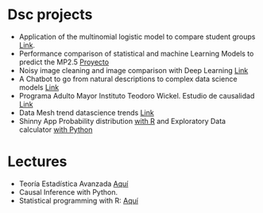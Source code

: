 <!-- Este código no se mostrará  <img style="float:left;" src="https://raw.githubusercontent.com/jelincovil/logos_images/main/icons8-python.svg" width="80"><img style="float:left;"
 src="https://raw.githubusercontent.com/jelincovil/logos_images/main/icons8-r-100.png" width="80"> <img style="float:left;"
src="https://raw.githubusercontent.com/jelincovil/logos_images/main/power_bi_logo.png" width="130"> <img style="float:left;"
 src="https://raw.githubusercontent.com/jelincovil/logos_images/main/github.svg" width="60"> <img style="float:left;"
 src="https://raw.githubusercontent.com/jelincovil/logos_images/main//icons8-youtube.svg" width="100"> <img style="float:left;"
 src="https://raw.githubusercontent.com/jelincovil/logos_images/main/icons8-spotify.svg" width="100">  -->

# **Dsc projects**

- Application of the multinomial logistic model to compare student groups [Link](https://github.com/jelincovil/physical_activity_school_children/blob/main/README.md).
- Performance comparison of statistical and machine Learning Models to predict the MP2.5 [Proyecto](https://github.com/jelincovil/ML_comparisson_mp2.5_Temuco/tree/main)
- Noisy image cleaning and image comparison with Deep Learning [Link](https://github.com/jelincovil/Noisy_image_cleaning_and_image_comparison_with_Deep_Learning)
- A Chatbot to go from natural descriptions to complex data science models [Link](https://github.com/jelincovil/Stat_Learning_ChatBot_V1)
- Programa Adulto Mayor Instituto Teodoro Wickel. Estudio de causalidad [Link](https://github.com/jelincovil/evolucion_encuesta_calidad_vida_salud_nacional_chile/blob/main/estudios_teodoro_wickel_tco/README.md)  
- Data Mesh trend datascience trends [Link](https://github.com/jelincovil/data_mesh_trend_dsc_bigquery/blob/main/README.md)
-  Shinny App Probability distribution [with R](https://github.com/jelincovil/graficos_distribuciones_probabilidad/blob/main/README.md) and Exploratory Data calculator [with Python](www.google.cl)
   
# **Lectures**

- Teoría Estadística Avanzada [Aquí](https://github.com/jelincovil/un_curso_teoria_estadistica)
- Causal Inference with Python.
- Statistical programming with R: [Aquí](https://github.com/jelincovil/A_course_R_programming_2024)
